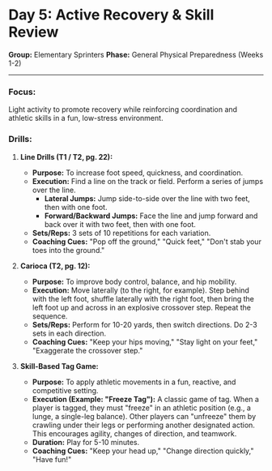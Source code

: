 # Day 5: Active Recovery & Skill Review

**Group:** Elementary Sprinters
**Phase:** General Physical Preparedness (Weeks 1-2)

---

### Focus:
Light activity to promote recovery while reinforcing coordination and athletic skills in a fun, low-stress environment.

### Drills:

1.  **Line Drills (T1 / T2, pg. 22):**
    *   **Purpose:** To increase foot speed, quickness, and coordination.
    *   **Execution:** Find a line on the track or field. Perform a series of jumps over the line.
        *   **Lateral Jumps:** Jump side-to-side over the line with two feet, then with one foot.
        *   **Forward/Backward Jumps:** Face the line and jump forward and back over it with two feet, then with one foot.
    *   **Sets/Reps:** 3 sets of 10 repetitions for each variation.
    *   **Coaching Cues:** "Pop off the ground," "Quick feet," "Don't stab your toes into the ground."

2.  **Carioca (T2, pg. 12):**
    *   **Purpose:** To improve body control, balance, and hip mobility.
    *   **Execution:** Move laterally (to the right, for example). Step behind with the left foot, shuffle laterally with the right foot, then bring the left foot up and across in an explosive crossover step. Repeat the sequence.
    *   **Sets/Reps:** Perform for 10-20 yards, then switch directions. Do 2-3 sets in each direction.
    *   **Coaching Cues:** "Keep your hips moving," "Stay light on your feet," "Exaggerate the crossover step."

3.  **Skill-Based Tag Game:**
    *   **Purpose:** To apply athletic movements in a fun, reactive, and competitive setting.
    *   **Execution (Example: "Freeze Tag"):** A classic game of tag. When a player is tagged, they must "freeze" in an athletic position (e.g., a lunge, a single-leg balance). Other players can "unfreeze" them by crawling under their legs or performing another designated action. This encourages agility, changes of direction, and teamwork.
    *   **Duration:** Play for 5-10 minutes.
    *   **Coaching Cues:** "Keep your head up," "Change direction quickly," "Have fun!"
